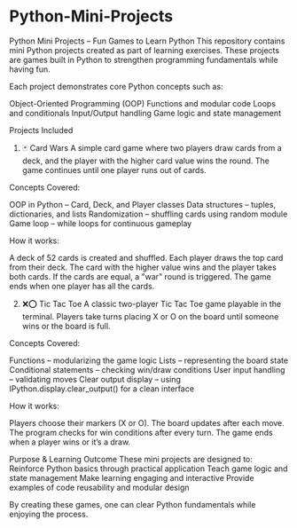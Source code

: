 # Python-Mini-Projects
Python Mini Projects – Fun Games to Learn Python
This repository contains mini Python projects created as part of learning exercises.
These projects are games built in Python to strengthen programming fundamentals while having fun.

Each project demonstrates core Python concepts such as:

Object-Oriented Programming (OOP)
Functions and modular code
Loops and conditionals
Input/Output handling
Game logic and state management

Projects Included

1. 🃏 Card Wars
A simple card game where two players draw cards from a deck, and the player with the higher card value wins the round.
The game continues until one player runs out of cards.

Concepts Covered:

OOP in Python – Card, Deck, and Player classes
Data structures – tuples, dictionaries, and lists
Randomization – shuffling cards using random module
Game loop – while loops for continuous gameplay

How it works:

A deck of 52 cards is created and shuffled.
Each player draws the top card from their deck.
The card with the higher value wins and the player takes both cards.
If the cards are equal, a "war" round is triggered.
The game ends when one player has all the cards.

2. ❌⭕ Tic Tac Toe
A classic two-player Tic Tac Toe game playable in the terminal.
Players take turns placing X or O on the board until someone wins or the board is full.

Concepts Covered:

Functions – modularizing the game logic
Lists – representing the board state
Conditional statements – checking win/draw conditions
User input handling – validating moves
Clear output display – using IPython.display.clear_output() for a clean interface

How it works:

Players choose their markers (X or O).
The board updates after each move.
The program checks for win conditions after every turn.
The game ends when a player wins or it’s a draw.

Purpose & Learning Outcome
These mini projects are designed to:
Reinforce Python basics through practical application
Teach game logic and state management
Make learning engaging and interactive
Provide examples of code reusability and modular design

By creating these games, one can clear Python fundamentals while enjoying the process.
